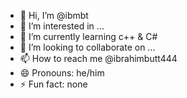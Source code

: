 - 👋 Hi, I’m @ibmbt
- 👀 I’m interested in ...
- 🌱 I’m currently learning c++ & C#
- 💞️ I’m looking to collaborate on ...
- 📫 How to reach me @ibrahimbutt444
- 😄 Pronouns: he/him
- ⚡ Fun fact: none

<!---
ibmbt/ibmbt is a ✨ special ✨ repository because its `README.md` (this file) appears on your GitHub profile.
You can click the Preview link to take a look at your changes.
--->
